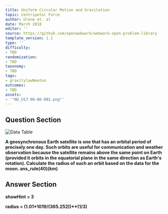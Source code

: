```yaml
---
title: Uniform Circular Motion and Gravitation
topic: Centripetal Force
author: Urone et. al
date: March 2018
editor: ''
source: https://github.com/openwebwork/webwork-open-problem-library
template_version: 1.1
type: ''
difficulty:
- TBD
randomization:
- TBD
taxonomy:
- TBD
tags:
- gravitylawNewton
outcomes:
- TBD
assets:
- '"NU_U17-06-06-001.png"'
---
```


## Question Section 

![Data Table]("NU_U17-06-06-001.png")

<b>
A geosynchronous Earth satellite is one that has an orbital period of precisely one day. Such orbits are useful for communication and weather observation because the satellite remains above the same point on Earth (provided it orbits in the equatorial plane in the same direction as Earth's rotation). Calculate the radius of such an orbit based on the data for the moon.
ans_rule(40)(km)



## Answer Section

showHint = 3

radius = (1.01*10**19/(365.25**2))**(1/3)